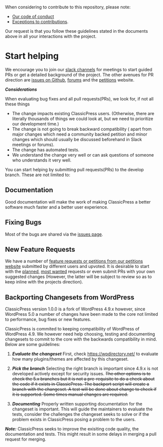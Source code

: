 When considering to contribute to this repository, please note:
- [Our code of conduct](https://www.classicpress.net/democracy/#democracy-conduct)
- [Exceptions to contributions](https://www.classicpress.net/democracy/#democracy-exceptions). 

Our request is that you follow these guidelines stated in the documents above in all your interactions with the project. 

# Start helping
We encourage you to join our [slack channels](https://join.slack.com/t/classicpress/shared_invite/enQtNDIwNjY2OTg1MjAxLWJiM2U2NmY3ZjFlZjQ4Zjk2OGI4ZTg3NzY1ZTU3NzI3OTRjMTU0YzAzOWUyZmZlODgyOWE1YTViYjcwY2Y5YzI) for meetings to start guided PRs or get a detailed background of the project. The other avenues for PR direction are [issues on Github](https://github.com/ClassicPress/ClassicPress/issues), [forums](https://forums.classicpress.net/) and the [petitions](https://petitions.classicpress.net/) website.

***Considerations***

When evaluating bug fixes and all pull requests(PRs), we look for, if not all these things

  - The change impacts existing ClassicPress users. (Otherwise, there are literally thousands of things we could look at, but we need to prioritize our development time.)
  - The change is not going to break backward compatibility ( apart from major changes which need a community backed petition and minor changes which should usually be discussed beforehand in Slack meetings or forums).
  - The change has automated tests.
  - We understand the change very well or can ask questions of someone who understands it very well.
  
You can start helping by submitting pull requests(PRs) to the develop branch. These are not limited to:

## Documentation
Good documentation will make the work of making ClassicPress a better software much faster and a better user experience.

## Fixing Bugs
Most of the bugs are shared via the [issues page](https://github.com/ClassicPress/ClassicPress/issues). 

## New Feature Requests
We have a number of [feature requests or petitions from our petitions website](https://petitions.classicpress.net/) submitted by different users and upvoted. It is desirable to start with the [planned](https://petitions.classicpress.net/?view=planned), [most wanted](https://petitions.classicpress.net/?view=most-wanted) requests or even submit PRs with your own suggested changes (However, the latter will be subject to review so as to keep inline with the projects direction).

## Backporting Changesets from WordPress
ClassicPress version 1.0.0 is a fork of WordPress 4.9.x however, since WordPress 5.0 a number of changes have been made to the core not limited to performance, bug fixes or new features. 

ClassicPress is commited to keeping compatibility of WordPress of WordPress 4.9. We however need help choosing, testing and documenting changesets to commit to the core with the backwards compatibility in mind. Below are some guidelines:

1. ***Evaluate the changeset***
First, check https://wpdirectory.net/ to evaluate how many plugins/themes are affected by this changeset. 

1. ***Pick the branch***
Selecting the right branch is important since 4.9.x is not developed actively except for security issues. ~~The other options is to check the 5.x branches but it is not a pre-requisite to do a check about the code if it exists in ClassicPress. The backport script will create a branch with the changeset. A test will be done about change to check if it is supported. Some times  manual changes are required.~~

1. ***Documenting***
Properly written supporting documentation for the changeset is important. This will guide the maintainers to evaluate the tests, consider the challenges the changeset seeks to solve or if the problem exists in ClassicPress posing a problem to the users.

***Note:*** ClassicPress seeks to improve the exisiting code quality, the documentation and tests. This might result in some delays in merging a pull request for merging. 
